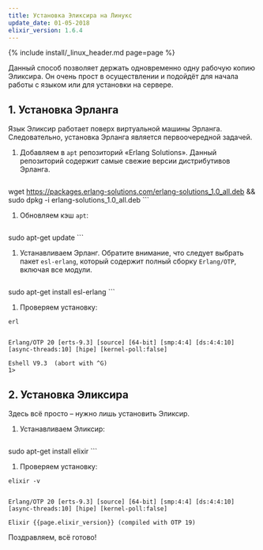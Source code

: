 ```yaml
---
title: Установка Эликсира на Линукс
update_date: 01-05-2018
elixir_version: 1.6.4
---
```


{% include install/_linux_header.md page=page %}

Данный способ позволяет держать одновременно одну рабочую копию Эликсира. Он очень прост в осуществлении и подойдёт для начала работы с языком или для установки на сервере.

## 1. Установка Эрланга

Язык Эликсир работает поверх виртуальной машины Эрланга. Следовательно, установка Эрланга является первоочередной задачей.

1. Добавляем в `apt` репозиторий «Erlang Solutions». Данный репозиторий содержит самые свежие версии дистрибутивов Эрланга.

    ```
wget https://packages.erlang-solutions.com/erlang-solutions_1.0_all.deb && sudo dpkg -i erlang-solutions_1.0_all.deb
    ```

1. Обновляем кэш `apt`:

    ```
sudo apt-get update
    ```

1. Устанавливаем Эрланг. Обратите внимание, что следует выбрать пакет `esl-erlang`, который содержит полный сборку `Erlang/OTP`, включая все модули.

    ```
sudo apt-get install esl-erlang
    ```

1. Проверяем установку:

```
erl


Erlang/OTP 20 [erts-9.3] [source] [64-bit] [smp:4:4] [ds:4:4:10] [async-threads:10] [hipe] [kernel-poll:false]

Eshell V9.3  (abort with ^G)
1>
```
    

## 2. Установка Эликсира

Здесь всё просто – нужно лишь установить Эликсир.

1. Устанавливаем Эликсир: 

    ```
sudo apt-get install elixir
    ```

1. Проверяем установку:

```
elixir -v


Erlang/OTP 20 [erts-9.3] [source] [64-bit] [smp:4:4] [ds:4:4:10] [async-threads:10] [hipe] [kernel-poll:false]
    
Elixir {{page.elixir_version}} (compiled with OTP 19)
```

Поздравляем, всё готово!